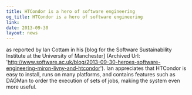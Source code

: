 ```yaml
---
title: HTCondor is a hero of software engineering
og_title: HTCondor is a hero of software engineering
link: 
date: 2013-09-30
layout: news
---
```


as reported by Ian Cottam in his [blog for the Software Sustainability Institute at the University of Manchester] (Archived Url: 'http://www.software.ac.uk/blog/2013-09-30-heroes-software-engineering-miron-livny-and-htcondor'). Ian appreciates that HTCondor is easy to install, runs on many platforms, and contains features such as DAGMan to order the execution of sets of jobs, making the system even more useful. 
